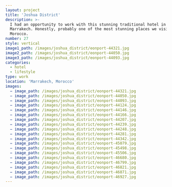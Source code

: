 ```yaml
---
layout: project
title: 'Joshua District'
description: >-
  I had an opportunity to work with this stunning traditional hotel in
  Marrakech. Honestly, probably one of the most stunning places we visited in
  Morocco.
number: 27
style: vertical
image1_path: /images/joshua_district/eonport-44321.jpg
image2_path: /images/joshua_district/eonport-44050.jpg
image3_path: /images/joshua_district/eonport-44093.jpg
categories:
  - hotel
  - lifestyle
type: work
location: 'Marrakech, Morocco'
images:
  − image_path: /images/joshua_district/eonport-44321.jpg
  − image_path: /images/joshua_district/eonport-44050.jpg
  − image_path: /images/joshua_district/eonport-44093.jpg
  − image_path: /images/joshua_district/eonport-44124.jpg
  − image_path: /images/joshua_district/eonport-44146.jpg
  − image_path: /images/joshua_district/eonport-44166.jpg
  − image_path: /images/joshua_district/eonport-44207.jpg
  − image_path: /images/joshua_district/eonport-44239.jpg
  − image_path: /images/joshua_district/eonport-44248.jpg
  − image_path: /images/joshua_district/eonport-44281.jpg
  − image_path: /images/joshua_district/eonport-44342.jpg
  − image_path: /images/joshua_district/eonport-45079.jpg
  − image_path: /images/joshua_district/eonport-45498.jpg
  − image_path: /images/joshua_district/eonport-45506.jpg
  − image_path: /images/joshua_district/eonport-46680.jpg
  − image_path: /images/joshua_district/eonport-46799.jpg
  − image_path: /images/joshua_district/eonport-46821.jpg
  − image_path: /images/joshua_district/eonport-46871.jpg
  − image_path: /images/joshua_district/eonport-46927.jpg
---
```

